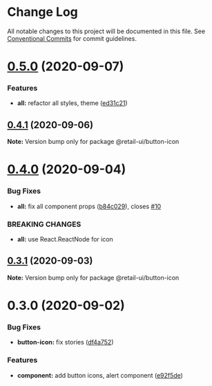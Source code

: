 # Change Log

All notable changes to this project will be documented in this file.
See [Conventional Commits](https://conventionalcommits.org) for commit guidelines.

# [0.5.0](https://github.com/sondh0127/retail-ui/compare/@retail-ui/button-icon@0.4.1...@retail-ui/button-icon@0.5.0) (2020-09-07)

### Features

- **all:** refactor all styles, theme ([ed31c21](https://github.com/sondh0127/retail-ui/commit/ed31c219cd925c3f8340066f504f2527a9e911bf))

## [0.4.1](https://github.com/sondh0127/retail-ui/compare/@retail-ui/button-icon@0.4.0...@retail-ui/button-icon@0.4.1) (2020-09-06)

**Note:** Version bump only for package @retail-ui/button-icon

# [0.4.0](https://github.com/sondh0127/retail-ui/compare/@retail-ui/button-icon@0.3.1...@retail-ui/button-icon@0.4.0) (2020-09-04)

### Bug Fixes

- **all:** fix all component props ([b84c029](https://github.com/sondh0127/retail-ui/commit/b84c0296dbb362d1467cb49544bc30493ea6f2c0)), closes [#10](https://github.com/sondh0127/retail-ui/issues/10)

### BREAKING CHANGES

- **all:** use React.ReactNode for icon

## [0.3.1](https://github.com/sondh0127/retail-ui/compare/@retail-ui/button-icon@0.3.0...@retail-ui/button-icon@0.3.1) (2020-09-03)

**Note:** Version bump only for package @retail-ui/button-icon

# 0.3.0 (2020-09-02)

### Bug Fixes

- **button-icon:** fix stories ([df4a752](https://github.com/sondh0127/retail-ui/commit/df4a752a0ca2f618326695999fa70d00ae67a6ce))

### Features

- **component:** add button icons, alert component ([e92f5de](https://github.com/sondh0127/retail-ui/commit/e92f5de07025ad510decc6dd76896934e5581a9e))
